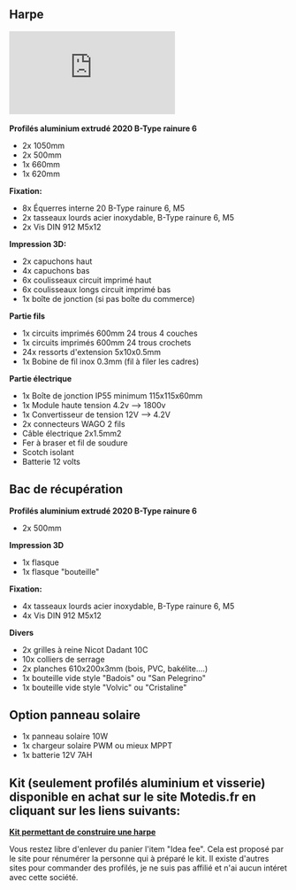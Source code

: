 ## Harpe


![Dimensions](https://github.com/Ratamuse/Harpe/blob/main/Harpe%20ruches/Images/Plan%20harpe.pdf)



**Profilés aluminium extrudé 2020 B-Type rainure 6**
- 2x 1050mm
- 2x 500mm
- 1x 660mm
- 1x 620mm


**Fixation:**
- 8x Équerres interne 20 B-Type rainure 6, M5
- 2x tasseaux lourds acier inoxydable, B-Type rainure 6, M5
- 2x Vis DIN 912 M5x12

**Impression 3D:**
- 2x capuchons haut
- 4x capuchons bas
- 6x coulisseaux circuit imprimé haut
- 6x coulisseaux longs circuit imprimé bas
- 1x boîte de jonction (si pas boîte du commerce)

**Partie fils**
- 1x circuits imprimés 600mm 24 trous 4 couches
- 1x circuits imprimés 600mm 24 trous crochets
- 24x ressorts d'extension 5x10x0.5mm
- 1x Bobine de fil inox 0.3mm (fil à filer les cadres)

**Partie électrique**
- 1x Boîte de jonction IP55 minimum 115x115x60mm
- 1x Module haute tension 4.2v --> 1800v
- 1x Convertisseur de tension 12V --> 4.2V
- 2x connecteurs WAGO 2 fils
- Câble électrique 2x1.5mm2
- Fer à braser et fil de soudure
- Scotch isolant
- Batterie 12 volts

## Bac de récupération

**Profilés aluminium extrudé 2020 B-Type rainure 6**
- 2x 500mm

**Impression 3D**
- 1x flasque
- 1x flasque "bouteille"

**Fixation:**
- 4x tasseaux lourds acier inoxydable, B-Type rainure 6, M5
- 4x Vis DIN 912 M5x12

**Divers**
- 2x grilles à reine Nicot Dadant 10C
- 10x colliers de serrage
- 2x planches 610x200x3mm (bois, PVC, bakélite....)
- 1x bouteille vide style "Badois" ou "San Pelegrino"
- 1x bouteille vide style "Volvic" ou "Cristaline"

## Option panneau solaire
- 1x panneau solaire 10W
- 1x chargeur solaire PWM ou mieux MPPT
- 1x batterie 12V 7AH

## Kit (seulement profilés aluminium et visserie) disponible en achat sur le site Motedis.fr en cliquant sur les liens suivants:

**[Kit permettant de construire une harpe](https://www.motedis.fr/shop/create_offers_kit.php?oID=809841)**


Vous restez libre d'enlever du panier l'item "Idea fee". Cela est proposé par le site pour rénumérer la personne qui à préparé le kit. Il existe d'autres sites pour commander des profilés, je ne suis pas affilié et n'ai aucun intéret avec cette société. 











